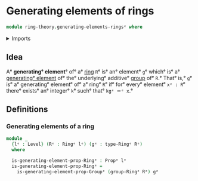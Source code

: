 # Generating elements of rings

```agda
module ring-theory.generating-elements-ringsᵉ where
```

<details><summary>Imports</summary>

```agda
open import foundation.propositionsᵉ
open import foundation.universe-levelsᵉ

open import group-theory.generating-elements-groupsᵉ

open import ring-theory.ringsᵉ
```

</details>

## Idea

Aᵉ **generatingᵉ element**ᵉ ofᵉ aᵉ [ring](ring-theory.rings.mdᵉ) `R`ᵉ isᵉ anᵉ elementᵉ `g`ᵉ
whichᵉ isᵉ aᵉ [generatingᵉ element](group-theory.generating-elements-groups.mdᵉ) ofᵉ
theᵉ underlyingᵉ additiveᵉ [group](group-theory.groups.mdᵉ) ofᵉ `R`.ᵉ Thatᵉ is,ᵉ `g`ᵉ isᵉ
aᵉ generatingᵉ elementᵉ ofᵉ aᵉ ringᵉ `R`ᵉ ifᵉ forᵉ everyᵉ elementᵉ `xᵉ : R`ᵉ thereᵉ existsᵉ anᵉ
integerᵉ `k`ᵉ suchᵉ thatᵉ `kgᵉ ＝ᵉ x`.ᵉ

## Definitions

### Generating elements of a ring

```agda
module _
  {lᵉ : Level} (Rᵉ : Ringᵉ lᵉ) (gᵉ : type-Ringᵉ Rᵉ)
  where

  is-generating-element-prop-Ringᵉ : Propᵉ lᵉ
  is-generating-element-prop-Ringᵉ =
    is-generating-element-prop-Groupᵉ (group-Ringᵉ Rᵉ) gᵉ
```
